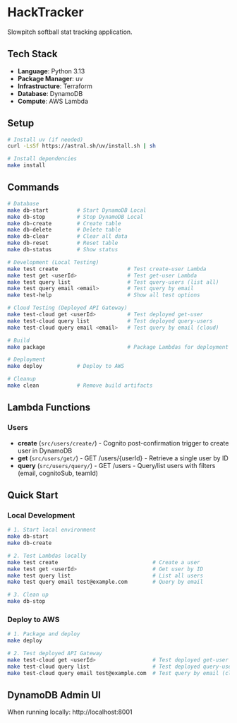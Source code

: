 # HackTracker

Slowpitch softball stat tracking application.

## Tech Stack

- **Language**: Python 3.13
- **Package Manager**: uv
- **Infrastructure**: Terraform
- **Database**: DynamoDB
- **Compute**: AWS Lambda

## Setup

```bash
# Install uv (if needed)
curl -LsSf https://astral.sh/uv/install.sh | sh

# Install dependencies
make install
```

## Commands

```bash
# Database
make db-start         # Start DynamoDB Local
make db-stop          # Stop DynamoDB Local
make db-create        # Create table
make db-delete        # Delete table
make db-clear         # Clear all data
make db-reset         # Reset table
make db-status        # Show status

# Development (Local Testing)
make test create                      # Test create-user Lambda
make test get <userId>                # Test get-user Lambda
make test query list                  # Test query-users (list all)
make test query email <email>         # Test query by email
make test-help                        # Show all test options

# Cloud Testing (Deployed API Gateway)
make test-cloud get <userId>          # Test deployed get-user
make test-cloud query list            # Test deployed query-users
make test-cloud query email <email>   # Test query by email (cloud)

# Build
make package                          # Package Lambdas for deployment

# Deployment
make deploy           # Deploy to AWS

# Cleanup
make clean            # Remove build artifacts
```

## Lambda Functions

### Users

- **create** (`src/users/create/`) - Cognito post-confirmation trigger to create user in DynamoDB
- **get** (`src/users/get/`) - GET /users/{userId} - Retrieve a single user by ID
- **query** (`src/users/query/`) - GET /users - Query/list users with filters (email, cognitoSub, teamId)

## Quick Start

### Local Development

```bash
# 1. Start local environment
make db-start
make db-create

# 2. Test Lambdas locally
make test create                              # Create a user
make test get <userId>                        # Get user by ID
make test query list                          # List all users
make test query email test@example.com        # Query by email

# 3. Clean up
make db-stop
```

### Deploy to AWS

```bash
# 1. Package and deploy
make deploy

# 2. Test deployed API Gateway
make test-cloud get <userId>                  # Test deployed get-user
make test-cloud query list                    # Test deployed query-users
make test-cloud query email test@example.com  # Test query by email (cloud)
```

## DynamoDB Admin UI

When running locally: http://localhost:8001

